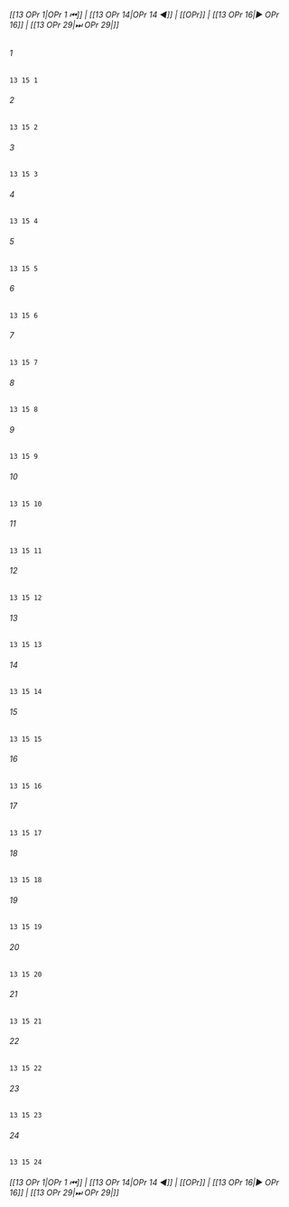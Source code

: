 
###### [[13 OPr 1|OPr 1 ⏮]] | [[13 OPr 14|OPr 14 ◀]] | [[OPr]] | [[13 OPr 16|▶ OPr 16]] | [[13 OPr 29|⏭ OPr 29|]]

###### 1
``` verse
13 15 1 
```
###### 2
``` verse
13 15 2 
```
###### 3
``` verse
13 15 3 
```
###### 4
``` verse
13 15 4 
```
###### 5
``` verse
13 15 5 
```
###### 6
``` verse
13 15 6 
```
###### 7
``` verse
13 15 7 
```
###### 8
``` verse
13 15 8 
```
###### 9
``` verse
13 15 9 
```
###### 10
``` verse
13 15 10 
```
###### 11
``` verse
13 15 11 
```
###### 12
``` verse
13 15 12 
```
###### 13
``` verse
13 15 13 
```
###### 14
``` verse
13 15 14 
```
###### 15
``` verse
13 15 15 
```
###### 16
``` verse
13 15 16 
```
###### 17
``` verse
13 15 17 
```
###### 18
``` verse
13 15 18 
```
###### 19
``` verse
13 15 19 
```
###### 20
``` verse
13 15 20 
```
###### 21
``` verse
13 15 21 
```
###### 22
``` verse
13 15 22 
```
###### 23
``` verse
13 15 23 
```
###### 24
``` verse
13 15 24 
```

###### [[13 OPr 1|OPr 1 ⏮]] | [[13 OPr 14|OPr 14 ◀]] | [[OPr]] | [[13 OPr 16|▶ OPr 16]] | [[13 OPr 29|⏭ OPr 29|]]

